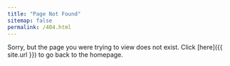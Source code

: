 ```yaml
---
title: "Page Not Found"
sitemap: false
permalink: /404.html
---
```


Sorry, but the page you were trying to view does not exist.  Click [here]({{ site.url }}) to go back to the homepage.
